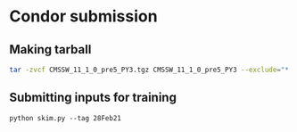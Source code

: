 # Condor submission

## Making tarball
```bash
tar -zvcf CMSSW_11_1_0_pre5_PY3.tgz CMSSW_11_1_0_pre5_PY3 --exclude="*.root" --exclude="*.pdf" --exclude="*.pyc" --exclude=tmp --exclude="*.tgz" --exclude-vcs --exclude-caches-all --exclude="*err*" --exclude=*out_* --exclude=condor
```

## Submitting inputs for training
```
python skim.py --tag 28Feb21
```